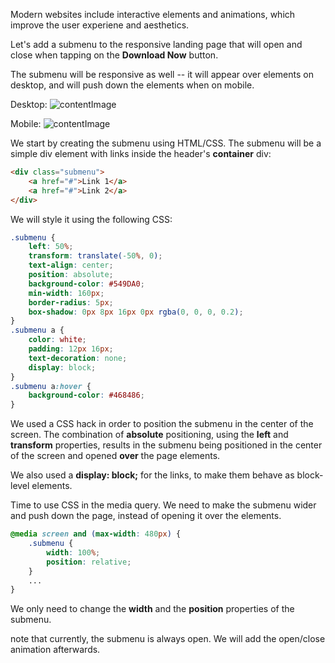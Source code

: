 Modern websites include interactive elements and animations, which improve the user experiene and aesthetics.

Let's add a submenu to the responsive landing page that will open and close when tapping on the **Download Now** button.

The submenu will be responsive as well -- it will appear over elements on desktop, and will push down the elements when on mobile.

Desktop:
![contentImage](https://api.sololearn.com/DownloadFile?id=4583)

Mobile:
![contentImage](https://api.sololearn.com/DownloadFile?id=4584)

We start by creating the submenu using HTML/CSS. The submenu will be a simple div element with links inside the header's **container** div:
```html
<div class="submenu">
	<a href="#">Link 1</a>
	<a href="#">Link 2</a>
</div>
```

We will style it using the following CSS:
```css
.submenu {
	left: 50%;
	transform: translate(-50%, 0);
	text-align: center;
	position: absolute;
	background-color: #549DA0;
	min-width: 160px;
	border-radius: 5px;
	box-shadow: 0px 8px 16px 0px rgba(0, 0, 0, 0.2);
}
.submenu a {
	color: white;
	padding: 12px 16px;
	text-decoration: none;
	display: block;
}
.submenu a:hover {
	background-color: #468486;
}
```

We used a CSS hack in order to position the submenu in the center of the screen. The combination of **absolute** positioning, using the **left** and **transform** properties, results in the submenu being positioned in the center of the screen and opened **over** the page elements.

We also used a **display: block;** for the links, to make them behave as block-level elements.


Time to use CSS in the media query.
We need to make the submenu wider and push down the page, instead of opening it over the elements.
```css
@media screen and (max-width: 480px) {
	.submenu {
		width: 100%;
		position: relative;
	}
	...
}
```

We only need to change the **width** and the **position** properties of the submenu.

note that currently, the submenu is always open. We will add the open/close animation afterwards.